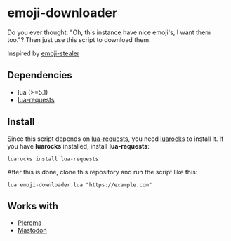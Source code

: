 # emoji-downloader

Do you ever thought: "Oh, this instance have nice emoji's, I want them too."? Then just use this script to download them.

Inspired by [emoji-stealer](https://github.com/mirro-chan/emoji-stealer)

## Dependencies

* lua (>=5.1)
* [lua-requests](https://github.com/JakobGreen/lua-requests)

## Install

Since this script depends on [lua-requests](https://github.com/JakobGreen/lua-requests), you need [luarocks](https://luarocks.org/#quick-start) to install it.
If you have **luarocks** installed, install **lua-requests**:

```
luarocks install lua-requests
```

After this is done, clone this repository and run the script like this:

```
lua emoji-downloader.lua "https://example.com"
```



## Works with

* [Pleroma](https://pleroma.social)
* [Mastodon](https://joinmastodon.org)